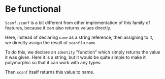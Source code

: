 # Be functional

`Scanf.scanf` is a bit different from other implementation of this family of features, because it can also returns values directly.

Here, instead of declaring `name` as a string reference, then assigning to it, we direclty assign the result of `scanf` to `name`.

To do this, we declare an `identity` "function" which simply returns the value it was given. Here it is a string, but it would be quite simple to make it polymorphic so that it can work with any types.

Then `scanf` itself returns this value to name.
